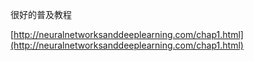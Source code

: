 很好的普及教程

[http://neuralnetworksanddeeplearning.com/chap1.html](http://neuralnetworksanddeeplearning.com/chap1.html)